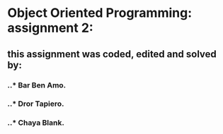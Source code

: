 # Object Oriented Programming: assignment 2:
## this assignment was coded, edited and solved by:
### ..* Bar Ben Amo.
### ..* Dror Tapiero.
### ..* Chaya Blank.


